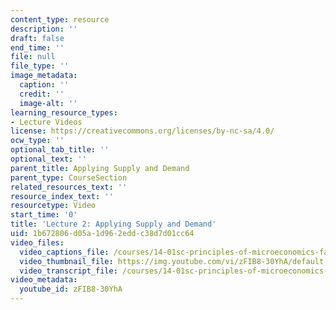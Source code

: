 ```yaml
---
content_type: resource
description: ''
draft: false
end_time: ''
file: null
file_type: ''
image_metadata:
  caption: ''
  credit: ''
  image-alt: ''
learning_resource_types:
- Lecture Videos
license: https://creativecommons.org/licenses/by-nc-sa/4.0/
ocw_type: ''
optional_tab_title: ''
optional_text: ''
parent_title: Applying Supply and Demand
parent_type: CourseSection
related_resources_text: ''
resource_index_text: ''
resourcetype: Video
start_time: '0'
title: 'Lecture 2: Applying Supply and Demand'
uid: 1b672806-d05a-1d96-2edd-c38d7d01cc64
video_files:
  video_captions_file: /courses/14-01sc-principles-of-microeconomics-fall-2011/ed154f425f475ab1b936f068787e1eee_zFIB8-30YhA.vtt
  video_thumbnail_file: https://img.youtube.com/vi/zFIB8-30YhA/default.jpg
  video_transcript_file: /courses/14-01sc-principles-of-microeconomics-fall-2011/d22ce2e9eb9dd3c12417afb4438a8442_zFIB8-30YhA.pdf
video_metadata:
  youtube_id: zFIB8-30YhA
---
```

